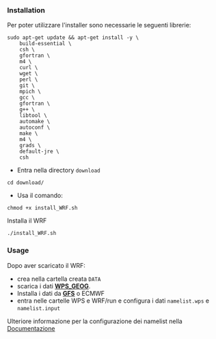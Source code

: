 ### Installation

Per poter utilizzare l'installer sono necessarie le seguenti librerie:

```
sudo apt-get update && apt-get install -y \
    build-essential \
    csh \
    gfortran \
    m4 \
    curl \
    wget \
    perl \
    git \
    mpich \
    gcc \
    gfortran \
    g++ \
    libtool \
    automake \
    autoconf \
    make \
    m4 \
    grads \
    default-jre \
    csh
```

* Entra nella directory `download`
```
cd download/
```
* Usa il comando:
```
chmod +x install_WRF.sh
```
Installa il WRF
```
./install_WRF.sh
```

### Usage
Dopo aver scaricato il WRF:
* crea nella cartella creata `DATA` 
* scarica i dati [**WPS_GEOG**](http://www2.mmm.ucar.edu/wrf/users/download/get_sources_wps_geog.html).
* Installa i dati da [**GFS**](https://www.ncei.noaa.gov/products/weather-climate-models/global-forecast) o ECMWF
* entra nelle cartelle WPS e WRF/run e configura i dati `namelist.wps` e `namelist.input` 

Ulteriore informazione per la configurazione dei namelist nella [Documentazione](https://www2.mmm.ucar.edu/wrf/users/wrf_users_guide/build/html/namelist_variables.html)
